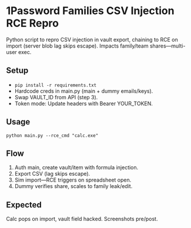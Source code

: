 # 1Password Families CSV Injection RCE Repro

Python script to repro CSV injection in vault export, chaining to RCE on import (server blob lag skips escape). Impacts family/team shares—multi-user exec.

## Setup
- `pip install -r requirements.txt`
- Hardcode creds in main.py (main + dummy emails/keys).
- Swap VAULT_ID from API (step 3).
- Token mode: Update headers with Bearer YOUR_TOKEN.

## Usage
`python main.py --rce_cmd "calc.exe"`

## Flow
1. Auth main, create vault/item with formula injection.
2. Export CSV (lag skips escape).
3. Sim import—RCE triggers on spreadsheet open.
4. Dummy verifies share, scales to family leak/edit.

## Expected
Calc pops on import, vault field hacked. Screenshots pre/post.
